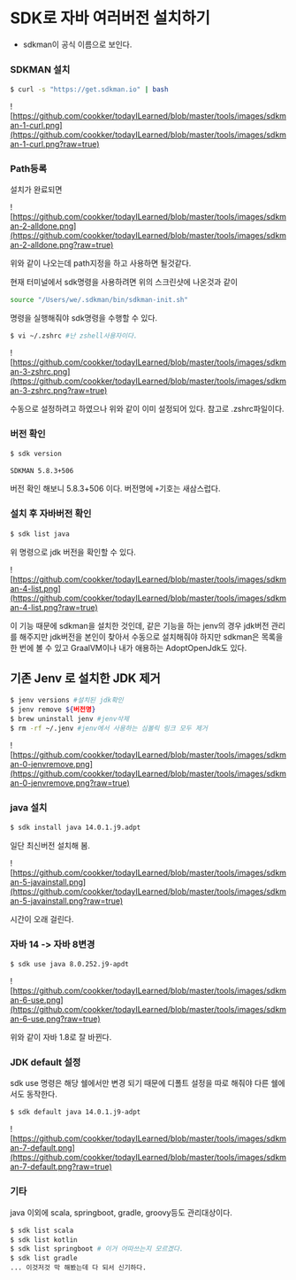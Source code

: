 # SDK로 자바 여러버전 설치하기

- sdkman이 공식 이름으로 보인다.

### SDKMAN 설치

```bash
$ curl -s "https://get.sdkman.io" | bash
```

![https://github.com/cookker/todayILearned/blob/master/tools/images/sdkman-1-curl.png](https://github.com/cookker/todayILearned/blob/master/tools/images/sdkman-1-curl.png?raw=true)

### Path등록

설치가 완료되면

![https://github.com/cookker/todayILearned/blob/master/tools/images/sdkman-2-alldone.png](https://github.com/cookker/todayILearned/blob/master/tools/images/sdkman-2-alldone.png?raw=true)

위와 같이 나오는데 path지정을 하고 사용하면 될것같다.



현재 터미널에서 sdk명령을 사용하려면 위의 스크린샷에 나온것과 같이

```bash
source "/Users/we/.sdkman/bin/sdkman-init.sh"
```

명령을 실행해줘야 sdk명령을 수행할 수 있다.



```bash
$ vi ~/.zshrc #난 zshell사용자이다.
```

![https://github.com/cookker/todayILearned/blob/master/tools/images/sdkman-3-zshrc.png](https://github.com/cookker/todayILearned/blob/master/tools/images/sdkman-3-zshrc.png?raw=true)

수동으로 설정하려고 하였으나 위와 같이 이미 설정되어 있다. 참고로 .zshrc파일이다.

### 버전 확인

```bash
$ sdk version 
```

```basic
SDKMAN 5.8.3+506
```

버전 확인 해보니 5.8.3+506 이다. 버전명에 `+`기호는 새삼스럽다.

### 설치 후 자바버전 확인

```bash
$ sdk list java
```

위 명령으로 jdk 버전을 확인할 수 있다.

![https://github.com/cookker/todayILearned/blob/master/tools/images/sdkman-4-list.png](https://github.com/cookker/todayILearned/blob/master/tools/images/sdkman-4-list.png?raw=true)

이 기능 때문에 sdkman을 설치한 것인데, 같은 기능을 하는 jenv의 경우 jdk버전 관리를 해주지만 jdk버전을 본인이 찾아서 수동으로 설치해줘야 하지만 sdkman은 목록을 한 번에 볼 수 있고 GraalVM이나 내가 애용하는 AdoptOpenJdk도 있다.

## 기존 Jenv 로 설치한 JDK 제거

```bash
$ jenv versions #설치된 jdk확인
$ jenv remove ${버전명}
$ brew uninstall jenv #jenv삭제
$ rm -rf ~/.jenv #jenv에서 사용하는 심볼릭 링크 모두 제거
```

![https://github.com/cookker/todayILearned/blob/master/tools/images/sdkman-0-jenvremove.png](https://github.com/cookker/todayILearned/blob/master/tools/images/sdkman-0-jenvremove.png?raw=true)

### java 설치

```bash
$ sdk install java 14.0.1.j9.adpt
```

일단 최신버전 설치해 봄.

![https://github.com/cookker/todayILearned/blob/master/tools/images/sdkman-5-javainstall.png](https://github.com/cookker/todayILearned/blob/master/tools/images/sdkman-5-javainstall.png?raw=true)

시간이 오래 걸린다.

### 자바 14 -> 자바 8변경

```bash
$ sdk use java 8.0.252.j9-apdt
```

![https://github.com/cookker/todayILearned/blob/master/tools/images/sdkman-6-use.png](https://github.com/cookker/todayILearned/blob/master/tools/images/sdkman-6-use.png?raw=true)

위와 같이 자바 1.8로 잘 바뀐다.

### JDK default 설정

sdk use 명령은 해당 쉘에서만 변경 되기 때문에 디폴트 설정을 따로 해줘야 다른 쉘에서도 동작한다.

```bash
$ sdk default java 14.0.1.j9-adpt
```

![https://github.com/cookker/todayILearned/blob/master/tools/images/sdkman-7-default.png](https://github.com/cookker/todayILearned/blob/master/tools/images/sdkman-7-default.png?raw=true)

### 기타

java 이외에 scala, springboot, gradle, groovy등도 관리대상이다.

```bash
$ sdk list scala
$ sdk list kotlin
$ sdk list springboot # 이거 어따쓰는지 모르겠다.
$ sdk list gradle
... 이것저것 막 해봤는데 다 되서 신기하다.
```
